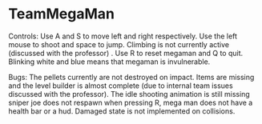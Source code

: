 # TeamMegaMan
Controls: Use A and S to move left and right respectively. Use the left mouse to shoot and space to jump. Climbing is not currently active (discussed with the professor) . Use R to reset megaman and Q to quit. Blinking white and blue means that megaman is invulnerable.

Bugs: The pellets currently are not destroyed on impact. Items are missing and the level builder is almost complete (due to internal team issues discussed with the professor). The idle shooting animation is still missing sniper joe does not respawn when pressing R, mega man does not have a health bar or a hud. Damaged state is not implemented on collisions. 


